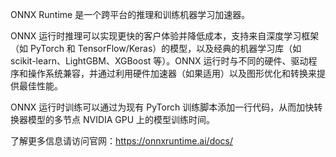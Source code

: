 ONNX Runtime 是一个跨平台的推理和训练机器学习加速器。

ONNX 运行时推理可以实现更快的客户体验并降低成本，支持来自深度学习框架（如 PyTorch 和 TensorFlow/Keras）的模型，以及经典的机器学习库（如 scikit-learn、LightGBM、XGBoost 等）。ONNX 运行时与不同的硬件、驱动程序和操作系统兼容，并通过利用硬件加速器（如果适用）以及图形优化和转换来提供最佳性能。

ONNX 运行时训练可以通过为现有 PyTorch 训练脚本添加一行代码，从而加快转换器模型的多节点 NVIDIA GPU 上的模型训练时间。

了解更多信息请访问官网：https://onnxruntime.ai/docs/
